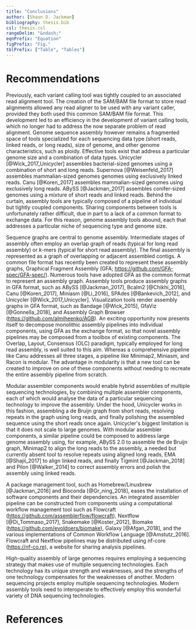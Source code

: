 ```yaml
---
title: "Conclusions"
author: [Shaun D. Jackman]
bibliography: thesis.bib
csl: thesis.csl
rangeDelim: "&ndash;"
eqnPrefix: "Equation"
figPrefix: "Fig."
tblPrefix: ["Table", "Tables"]
---
```


# Recommendations

Previously, each variant calling tool was tightly coupled to an associated read alignment tool. The creation of the SAM/BAM file format to store read alignments allowed any read aligner to be used with any variant caller, provided they both used this common SAM/BAM file format. This development led to an efficiency in the development of variant calling tools, which no longer had to address the now separate problem of read alignment. Genome sequence assembly however remains a fragmented space of tools specialized for each sequencing data type (short reads, linked reads, or long reads), size of genome, and other genome characteristics, such as ploidy. Effective tools exist that address a particular genome size and a combination of data types. Unicycler [@Wick_2017_Unicycler] assembles bacterial-sized genomes using a combination of short and long reads. Supernova [@Weisenfeld_2017] assembles mammalian-sized genomes genomes using exclusively linked reads. Canu [@Koren_2017] assembles mammalian-sized genomes using exclusively long reads. ABySS [@Jackman_2017] assembles conifer-sized genomes using a mixture of short reads and linked reads. Behind the curtain, assembly tools are typically composed of a pipeline of individual but tightly coupled components. Sharing components between tools is unfortunately rather difficult, due in part to a lack of a common format to exchange data. For this reason, genome assembly tools abound, each that addresses a particular niche of sequencing type and genome size.

Sequence graphs are central to genome assembly. Intermediate stages of assembly often employ an overlap graph of reads (typical for long read assembly) or *k*-mers (typical for short read assembly). The final assembly is represented as a graph of overlapping or adjacent assembled contigs. A common file format has recently been created to represent these assembly graphs, Graphical Fragment Assembly (GFA; <https://github.com/GFA-spec/GFA-spec/>). Numerous tools have adopted GFA as the common format to represent an assembly graph. Assembly tools produce assembly graphs in GFA format, such as ABySS [@Jackman_2017], Bcalm2 [@Chikhi_2016], Canu [@Koren_2017], Miniasm [@Li_2016], SPAdes [@Bankevich_2012], and Unicycler [@Wick_2017_Unicycler]. Visualization tools render assembly graphs in GFA format, such as Bandage [@Wick_2015], GfaViz [@Gonnella_2018], and Assembly Graph Browser (<https://github.com/almiheenko/AGB>). An exciting opportunity now presents itself to decompose monolithic assembly pipelines into individual components, using GFA as the exchange format, so that novel assembly pipelines may be composed from a toolbox of existing components. The Overlap, Layout, Consensus (OLC) paradigm, typically employed for long read assembly, is well suited to this aim. Whereas a comprehensive pipeline like Canu addresses all three stages, a pipeline like Minimap2, Miniasm, and Racon is modular. The advantage in modularity is that a new tool can be created to improve on one of these components without needing to recreate the entire assembly pipeline from scratch.

Modular assembler components would enable hybrid assemblies of multiple sequencing technologies, by combining multiple assembler components, each of which would analyse the data of a particular sequencing technology to improve the assembly. Under the hood, Unicycler works in this fashion, assembling a de Bruijn graph from short reads, resolving repeats in the graph using long reads, and finally polishing the assembled sequence using the short reads once again. Unicycler's biggest limitation is that it does not scale to large genomes. With modular assembler components, a similar pipeline could be composed to address large genome assembly using, for example, ABySS 2.0 to assemble the de Bruijn graph, Minimap2 to align the long reads to the assembly, a needed but currently absent tool to resolve repeats using aligned long reads, EMA [@Shajii_2017] to align linked reads, and finally Tigmint [@Jackman_2018] and Pilon [@Walker_2014] to correct assembly errors and polish the assembly using linked reads.

A package management tool, such as Homebrew/Linuxbrew [@Jackman_2016] and Bioconda [@Gr_ning_2018], eases the installation of software components and their dependencies. An integrated assembler pipeline can be constructed from components using a computational workflow management tool such as Flowcraft (<https://github.com/assemblerflow/flowcraft>), Nextflow [@Di_Tommaso_2017], Snakemake [@Koster_2012], Biomake (<https://github.com/evoldoers/biomake>), Galaxy [@Afgan_2018], and the various implementations of Common Workflow Language [@Amstutz_2016]. Flowcraft and Nextflow pipelines may be distributed using nf-core (<https://nf-co.re>), a website for sharing analysis pipelines.

High-quality assembly of large genomes requires employing a sequencing strategy that makes use of multiple sequencing technologies. Each technology has its unique strength and weaknesses, and the strengths of one technology compensates for the weaknesses of another. Modern sequencing projects employ multiple sequencing technologies. Modern assembly tools need to interoperate to effectively employ this wonderful variety of DNA sequencing technologies.

# References
